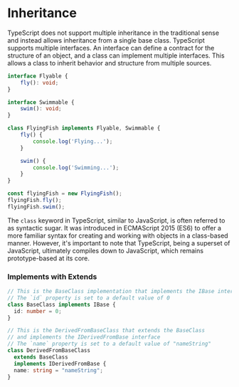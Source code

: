 
# Inheritance

TypeScript does not support multiple inheritance in the traditional sense and instead allows inheritance from a single base class.
TypeScript supports multiple interfaces. An interface can define a contract for the structure of an object, and a class can implement multiple interfaces. This allows a class to inherit behavior and structure from multiple sources.

```typescript
interface Flyable {
    fly(): void;
}

interface Swimmable {
    swim(): void;
}

class FlyingFish implements Flyable, Swimmable {
    fly() {
        console.log('Flying...');
    }

    swim() {
        console.log('Swimming...');
    }
}

const flyingFish = new FlyingFish();
flyingFish.fly();
flyingFish.swim();
```

The `class` keyword in TypeScript, similar to JavaScript, is often referred to as syntactic sugar. It was introduced in ECMAScript 2015 (ES6) to offer a more familiar syntax for creating and working with objects in a class-based manner. However, it's important to note that TypeScript, being a superset of JavaScript, ultimately compiles down to JavaScript, which remains prototype-based at its core.

### Implements with Extends

```ts
// This is the BaseClass implementation that implements the IBase interface
// The `id` property is set to a default value of 0
class BaseClass implements IBase {
  id: number = 0;
}

// This is the DerivedFromBaseClass that extends the BaseClass
// and implements the IDerivedFromBase interface
// The `name` property is set to a default value of "nameString"
class DerivedFromBaseClass
  extends BaseClass
  implements IDerivedFromBase {
  name: string = "nameString";
}
```
